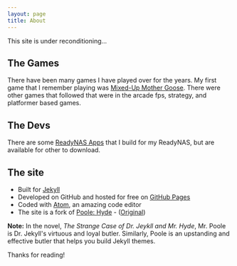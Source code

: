 ```yaml
---
layout: page
title: About
---
```


<p class="message">
  This site is under reconditioning...
</p>


## The Games

There have been many games I have played over for the years. My first game that I remember playing was [Mixed-Up Mother Goose](https://en.wikipedia.org/wiki/Mixed-Up_Mother_Goose). There were other games that followed that were in the arcade fps, strategy, and platformer based games.

## The Devs

There are some [ReadyNAS Apps](http://apps.readynas.com/pages/?page_id=9) that I build for my ReadyNAS, but are available for other to download.

## The site

* Built for [Jekyll](https://jekyllrb.com/)
* Developed on GitHub and hosted for free on [GitHub Pages](https://pages.github.com)
* Coded with [Atom](https://atom.io/), an amazing code editor
* The site is a fork of [Poole: Hyde](https://github.com/poole/hyde) - ([Original](http://hyde.getpoole.com/))

**Note:** In the novel, *The Strange Case of Dr. Jeykll and Mr. Hyde*, Mr. Poole is Dr. Jekyll's virtuous and loyal butler. Similarly, Poole is an upstanding and effective butler that helps you build Jekyll themes.


Thanks for reading!
